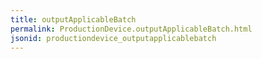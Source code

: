 ```yaml
---
title: outputApplicableBatch
permalink: ProductionDevice.outputApplicableBatch.html
jsonid: productiondevice_outputapplicablebatch
---
```

